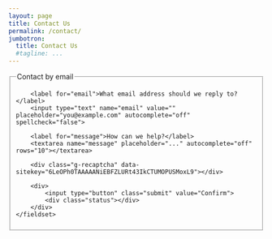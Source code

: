 ```yaml
---
layout: page
title: Contact Us
permalink: /contact/
jumbotron: 
  title: Contact Us
  #tagline: ...
---
```


<script src='https://www.google.com/recaptcha/api.js'></script>

<form id="frmContact" class="cerb-form" action="javascript:;" method="POST" onsubmit="return false;">
	<fieldset>
		<legend>Contact by email</legend>
	
		<label for="email">What email address should we reply to?</label>
		<input type="text" name="email" value="" placeholder="you@example.com" autocomplete="off" spellcheck="false">
	
		<label for="message">How can we help?</label>
		<textarea name="message" placeholder="..." autocomplete="off" rows="10"></textarea>
		
		<div class="g-recaptcha" data-sitekey="6LeOPh0TAAAAANiEBFZLURt43IkCTUMOPUSMoxL9"></div>
		
		<div>
			<input type="button" class="submit" value="Confirm">
			<div class="status"></div>
		</div>
	</fieldset>
</form>

<script type="text/javascript">
$(function() {
	var $frm = $('#frmContact');
	
	$frm.find('input.submit').click(function() {
		// [TODO] Spinner
		
		// Captcha
		$frm.find('textarea[name=g-recaptcha-response]').val(grecaptcha.getResponse());
		
		$.ajax({
			method: 'POST',
			url: 'https://cerb.official.support/forms/cloud/contact',
			crossDomain: true,
			dataType: 'json',
			data: $frm.serialize(),
			success: function(res) {
				if(res && res.error) {
					grecaptcha.reset();
					
					var $warn = $('<div class="warning"/>').text(res.error);
					$frm.find('div.status').html($warn);
					return;
				}
				
				if(res && res.success) {
					var $success = $('<div class="success"/>').text(res.success);
					$frm.find('div.status').html($success);
					$frm.find('input.submit').hide();
				}
			},
			error: function(e) {
				grecaptcha.reset();
				
				var $warn = $('<div class="error"/>').text("An unexpected error occurred. Please try again later.");
				$frm.find('div.status').html($warn);
				return;
			}
		})
	});
});
</script>